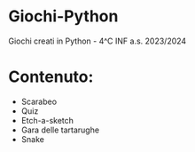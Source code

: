 # Giochi-Python
Giochi creati in Python - 4^C INF a.s. 2023/2024

# Contenuto:
- Scarabeo
- Quiz
- Etch-a-sketch
- Gara delle tartarughe
- Snake
